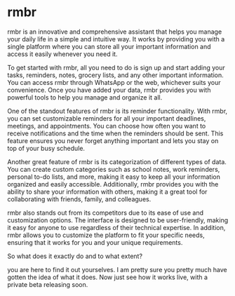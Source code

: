 # rmbr
rmbr is an innovative and comprehensive assistant that helps you manage your daily life in a simple and intuitive way. It works by providing you with a single platform where you can store all your important information and access it easily whenever you need it.

To get started with rmbr, all you need to do is sign up and start adding your tasks, reminders, notes, grocery lists, and any other important information. You can access rmbr through WhatsApp or the web, whichever suits your convenience. Once you have added your data, rmbr provides you with powerful tools to help you manage and organize it all.

One of the standout features of rmbr is its reminder functionality. With rmbr, you can set customizable reminders for all your important deadlines, meetings, and appointments. You can choose how often you want to receive notifications and the time when the reminders should be sent. This feature ensures you never forget anything important and lets you stay on top of your busy schedule.

Another great feature of rmbr is its categorization of different types of data. You can create custom categories such as school notes, work reminders, personal to-do lists, and more, making it easy to keep all your information organized and easily accessible. Additionally, rmbr provides you with the ability to share your information with others, making it a great tool for collaborating with friends, family, and colleagues.

rmbr also stands out from its competitors due to its ease of use and customization options. The interface is designed to be user-friendly, making it easy for anyone to use regardless of their technical expertise. In addition, rmbr allows you to customize the platform to fit your specific needs, ensuring that it works for you and your unique requirements.

So what does it exactly do and to what extent?

you are here to find it out yourselves. I am pretty sure you pretty much have gotten the idea of what it does. Now just see how it works live, with a private beta releasing soon.
